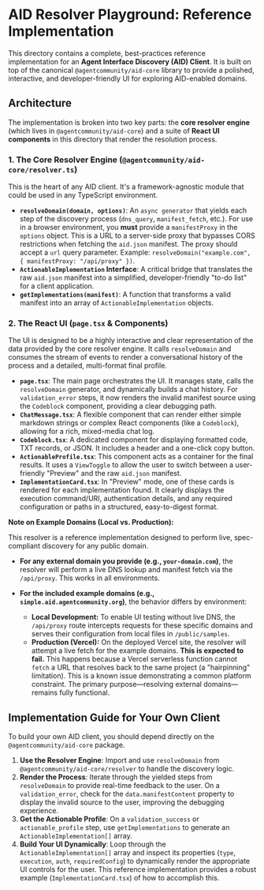 # AID Resolver Playground: Reference Implementation

This directory contains a complete, best-practices reference implementation for an **Agent Interface Discovery (AID) Client**. It is built on top of the canonical `@agentcommunity/aid-core` library to provide a polished, interactive, and developer-friendly UI for exploring AID-enabled domains.

## Architecture

The implementation is broken into two key parts: the **core resolver engine** (which lives in `@agentcommunity/aid-core`) and a suite of **React UI components** in this directory that render the resolution process.

### 1. The Core Resolver Engine (`@agentcommunity/aid-core/resolver.ts`)

This is the heart of any AID client. It's a framework-agnostic module that could be used in any TypeScript environment.

-   **`resolveDomain(domain, options)`**: An `async generator` that yields each step of the discovery process (`dns_query`, `manifest_fetch`, etc.). For use in a browser environment, you **must** provide a `manifestProxy` in the `options` object. This is a URL to a server-side proxy that bypasses CORS restrictions when fetching the `aid.json` manifest. The proxy should accept a `url` query parameter. Example: `resolveDomain("example.com", { manifestProxy: "/api/proxy" })`.
-   **`ActionableImplementation` Interface**: A critical bridge that translates the raw `aid.json` manifest into a simplified, developer-friendly "to-do list" for a client application.
-   **`getImplementations(manifest)`**: A function that transforms a valid manifest into an array of `ActionableImplementation` objects.

### 2. The React UI (`page.tsx` & Components)

The UI is designed to be a highly interactive and clear representation of the data provided by the core resolver engine. It calls `resolveDomain` and consumes the stream of events to render a conversational history of the process and a detailed, multi-format final profile.

-   **`page.tsx`**: The main page orchestrates the UI. It manages state, calls the `resolveDomain` generator, and dynamically builds a chat history. For `validation_error` steps, it now renders the invalid manifest source using the `Codeblock` component, providing a clear debugging path.
-   **`ChatMessage.tsx`**: A flexible component that can render either simple markdown strings or complex React components (like a `Codeblock`), allowing for a rich, mixed-media chat log.
-   **`Codeblock.tsx`**: A dedicated component for displaying formatted code, TXT records, or JSON. It includes a header and a one-click copy button.
-   **`ActionableProfile.tsx`**: This component acts as a container for the final results. It uses a `ViewToggle` to allow the user to switch between a user-friendly "Preview" and the raw `aid.json` manifest.
-   **`ImplementationCard.tsx`**: In "Preview" mode, one of these cards is rendered for each implementation found. It clearly displays the execution command/URI, authentication details, and any required configuration or paths in a structured, easy-to-digest format.

**Note on Example Domains (Local vs. Production):**

This resolver is a reference implementation designed to perform live, spec-compliant discovery for any public domain.

-   **For any external domain you provide (e.g., `your-domain.com`)**, the resolver will perform a live DNS lookup and manifest fetch via the `/api/proxy`. This works in all environments.

-   **For the included example domains (e.g., `simple.aid.agentcommunity.org`)**, the behavior differs by environment:
    -   **Local Development:** To enable UI testing without live DNS, the `/api/proxy` route intercepts requests for these specific domains and serves their configuration from local files in `/public/samples`.
    -   **Production (Vercel):** On the deployed Vercel site, the resolver will attempt a live fetch for the example domains. **This is expected to fail.** This happens because a Vercel serverless function cannot `fetch` a URL that resolves back to the same project (a "hairpinning" limitation). This is a known issue demonstrating a common platform constraint. The primary purpose—resolving external domains—remains fully functional.

## Implementation Guide for Your Own Client

To build your own AID client, you should depend directly on the `@agentcommunity/aid-core` package.

1.  **Use the Resolver Engine**: Import and use `resolveDomain` from `@agentcommunity/aid-core/resolver` to handle the discovery logic.
2.  **Render the Process**: Iterate through the yielded steps from `resolveDomain` to provide real-time feedback to the user. On a `validation_error`, check for the `data.manifestContent` property to display the invalid source to the user, improving the debugging experience.
3.  **Get the Actionable Profile**: On a `validation_success` or `actionable_profile` step, use `getImplementations` to generate an `ActionableImplementation[]` array.
4.  **Build Your UI Dynamically**: Loop through the `ActionableImplementation[]` array and inspect its properties (`type`, `execution`, `auth`, `requiredConfig`) to dynamically render the appropriate UI controls for the user. This reference implementation provides a robust example (`ImplementationCard.tsx`) of how to accomplish this.